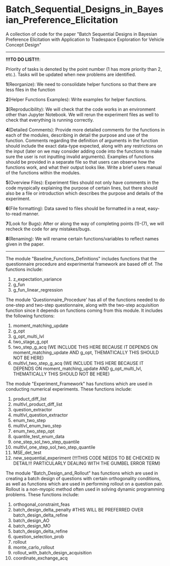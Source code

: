# Batch_Sequential_Designs_in_Bayesian_Preference_Elicitation
A collection of code for the paper "Batch Sequential Designs in Bayesian Preference Elicitation with Application to Tradespace Exploration for Vehicle Concept Design" 

-----
**!!!TO DO LIST!!!**: <br />

Priority of tasks is denoted by the point number (1 has more priority than 2, etc.). Tasks will be updated when new problems are identified.

**1**(Reorganize): We need to consolidate helper functions so that there are less files in the function

**2**(Helper Functions Examples): Write examples for helper functions.

**3**(Reproducibility): We will check that the code works in an environment other than Jupyter Notebook. We will rerun the experiment files as well to check that everything is running correctly.

**4**(Detailed Comments): Provide more detailed comments for the functions in each of the modules, describing in detail the purpose and use of the function. Comments regarding the definition of arguments in the function should include the exact data-type expected, along with any restrictions on the input (later on we may consider adding code into the functions to make sure the user is not inputting invalid arguments). Examples of functions should be provided in a separate file so that users can observe how the functions work, and what their output looks like. Write a brief users manual of the functions within the modules.

**5**(Overview Files): Experiment files should not only have comments in the code myopically explaining the purpose of certain lines, but there should also be a file or introduction which describes the purpose and details of the experiment.

**6**(File formatting): Data saved to files should be formatted in a neat, easy-to-read manner.

**7**(Look for Bugs): After or along the way of completing points (1)-(7), we will recheck the code for any mistakes/bugs.

**8**(Renaming): We will rename certain functions/variables to reflect names given in the paper.

-----

The module "Baseline_Functions_Definitions" includes functions that the questionnaire procedure and experimental framework
are based off of. The functions include:
1. z_expectation_variance
2. g_fun
4. g_fun_linear_regression

The module 'Questionnaire_Procedure' has all of the functions needed to do one-step and 
two-step questionnaire, along with the two-step acquisition function since it depends on functions
coming from this module. It includes the following functions:
1. moment_matching_update
2. g_opt
3. g_opt_multi_lvl
4. two_stage_g_opt
5. two_step_g_acq (WE INCLUDE THIS HERE BECAUSE IT DEPENDS ON moment_matching_update AND g_opt, THEMATICALLY THIS
SHOULD NOT BE HERE)
6. multlvl_two_step_g_acq (WE INCLUDE THIS HERE BECAUSE IT DEPENDS ON moment_matching_update AND g_opt_multi_lvl, THEMATICALLY THIS
SHOULD NOT BE HERE)

The module "Experiment_Framework" has functions which are used in conducting numerical experiments. These functions include:
1. product_diff_list
2. multlvl_product_diff_list
3. question_extractor
4. multlvl_question_extractor
5. enum_two_step
6. multlvl_enum_two_step
7. enum_two_step_opt
8. quantile_test_enum_data
9. one_step_sol_two_step_quantile
10. multlvl_one_step_sol_two_step_quantile
11. MSE_det_test 
12. new_sequential_experiment (!!!THIS CODE NEEDS TO BE CHECKED IN DETAIL!!! PARTICULARLY DEALING WITH THE GUMBEL ERROR TERM)

The module "Batch_Design_and_Rollout" has functions which are used in creating a batch design of questions with certain orthogonality conditions,
as well as functions which are used in performing rollout on a question pair. Rollout is a non-myopic method often used in solving dynamic programming problems. 
These functions include:
1. orthogonal_constraint_feas
2. batch_design_delta_penalty #THIS WILL BE PREFERRED OVER batch_design_delta_refine
3. batch_design_AO
4. batch_design_MO
5. batch_design_delta_refine
6. question_selection_prob
7. rollout
8. monte_carlo_rollout
9. rollout_with_batch_design_acquisition
10. coordinate_exchange_acq

